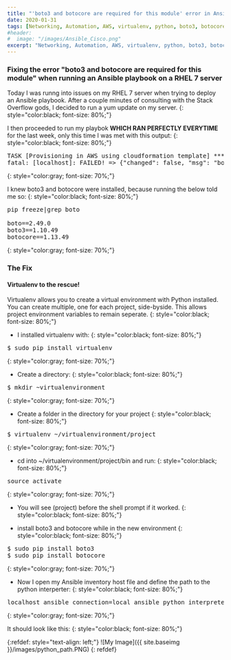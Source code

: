 ```yaml
---
title: "'boto3 and botocore are required for this module' error in Ansible on RHEL 7.6"
date: 2020-01-31
tags: [Networking, Automation, AWS, virtualenv, python, boto3, botocore, Ansible, Information Technology, RHEL 7]
#header:
#  image: "/images/Ansible_Cisco.png"
excerpt: "Networking, Automation, AWS, virtualenv, python, boto3, botocore, Ansible, Information Technology, RHEL 7"
---
```

### Fixing the error "boto3 and botocore are required for this module" when running an Ansible playbook on a RHEL 7 server

Today I was runng into issues on my RHEL 7 server when trying to deploy an Ansible playbook. After a couple minutes of consulting with the Stack Overflow gods, I decided to run a yum update on my server.
{: style="color:black; font-size: 80%;"}

I then proceeded to run my playbok <b>WHICH RAN PERFECTLY EVERYTIME</b> for the last week, only this time I was met with this output:
{: style="color:black; font-size: 80%;"}

<pre>
TASK [Provisioning in AWS using cloudformation template] *********************************
fatal: [localhost]: FAILED! => {"changed": false, "msg": "boto3 and botocore are required for this module"}
</pre>
{: style="color:gray; font-size: 70%;"}

I knew boto3 and botocore were installed, because running the below told me so:
{: style="color:black; font-size: 80%;"}

<pre>
pip freeze|grep boto

boto==2.49.0
boto3==1.10.49
botocore==1.13.49
</pre>
{: style="color:gray; font-size: 70%;"}

### The Fix

#### Virtualenv to the rescue!

Virtualenv allows you to create a virtual environment with Python installed. You can create multiple, one for each project, side-byside. This allows project environment variables to remain seperate.
{: style="color:black; font-size: 80%;"}

* I installed virtualenv with:
{: style="color:black; font-size: 80%;"}

<pre>
$ sudo pip install virtualenv
</pre>
{: style="color:gray; font-size: 70%;"}

* Create a directory:
{: style="color:black; font-size: 80%;"}

<pre>
$ mkdir ~virtualenvironment
</pre>
{: style="color:gray; font-size: 70%;"}

* Create a folder in the directory for your project
{: style="color:black; font-size: 80%;"}

<pre>
$ virtualenv ~/virtualenvironment/project
</pre>
{: style="color:gray; font-size: 70%;"}

* cd into ~/virtualenvironment/project/bin and run:
{: style="color:black; font-size: 80%;"}

<pre>
source activate
</pre>
{: style="color:gray; font-size: 70%;"}

* You will see (project) before the shell prompt if it worked.
{: style="color:black; font-size: 80%;"}

* install boto3 and botocore while in the new environment
{: style="color:black; font-size: 80%;"}

<pre>
$ sudo pip install boto3
$ sudo pip install botocore
</pre>
{: style="color:gray; font-size: 70%;"}

* Now I open my Ansible inventory host file and define the path to the python interperter:
{: style="color:black; font-size: 80%;"}

<pre>
localhost ansible_connection=local ansible_python_interpreter=/home/bprice/virtualenvironment/aws/bin/python2.7
</pre>
{: style="color:gray; font-size: 70%;"}

It should look like this:
{: style="color:black; font-size: 80%;"}

{:refdef: style="text-align: left;"}
![My Image]({{ site.baseimg }}/images/python_path.PNG)
{: refdef}
